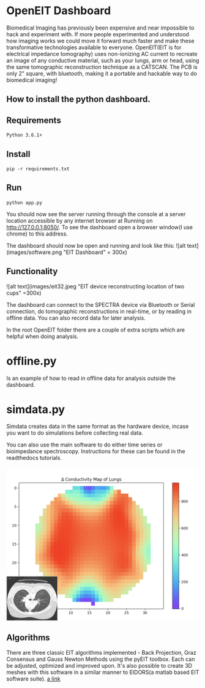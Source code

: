 # OpenEIT Dashboard

Biomedical Imaging has previously been expensive and near impossible to hack and experiment with. If more people experimented and understood how imaging works we could move it forward much faster and make these transformative technologies available to everyone. OpenEIT(EIT is for electrical impedance tomography) uses non-ionizing AC current to recreate an image of any conductive material, such as your lungs, arm or head, using the same tomographic reconstruction technique as a CATSCAN. The PCB is only 2" square, with bluetooth, making it a portable and hackable way to do biomedical imaging!

##  How to install the python dashboard. 

## Requirements
```
Python 3.6.1+
```

## Install
```
pip -r requirements.txt
```

## Run
```
python app.py
```
You should now see the server running through the console at a server location accessible by any internet browser at Running on http://127.0.0.1:8050/. To see the dashboard open a browser window(I use chrome) to this address.

The dashboard should now be open and running and look like this: 
![alt text](images/software.png "EIT Dashboard" = 300x)


## Functionality 

![alt text](images/eit32.jpeg "EIT device reconstructing location of two cups" =300x)

The dashboard can connect to the SPECTRA device via Bluetooth or Serial connection, do tomographic reconstructions in real-time, or by reading in offline data. You can also record data for later analysis. 

In the root OpenEIT folder there are a couple of extra scripts which are helpful when doing analysis. 

# offline.py 

Is an example of how to read in offline data for analysis outside the dashboard. 

# simdata.py 

Simdata creates data in the same format as the hardware device, incase you want to do simulations before collecting real data. 

You can also use the main software to do either time series or bioimpedance spectroscopy. Instructions for these can be found in the readthedocs tutorials. 

![alt text](images/LungscomparedtoCTScan.png "Spectra EIT device reconstructing lung cross-section")

## Algorithms 

There are three classic EIT algorithms implemented - Back Projection, Graz Consensus and Gauss Newton Methods using the pyEIT toolbox. Each can be adjusted, optimized and improved upon. It's also possible to create 3D meshes with this software in a similar manner to EIDORS(a matlab based EIT software suite). [a link](https://github.com/liubenyuan/pyEIT)





